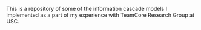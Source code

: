 This is a repository of some of the information cascade models I implemented as a part of my experience with TeamCore Research Group at USC.